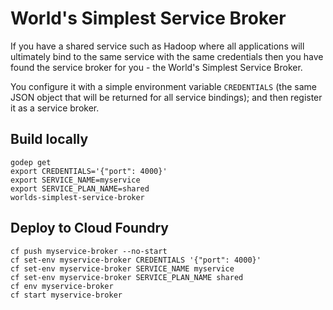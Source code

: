 # World's Simplest Service Broker

If you have a shared service such as Hadoop where all applications will ultimately bind to the same service with the same credentials then you have found the service broker for you - the World's Simplest Service Broker.

You configure it with a simple environment variable `CREDENTIALS` (the same JSON object that will be returned for all service bindings); and then register it as a service broker.

## Build locally

```
godep get
export CREDENTIALS='{"port": 4000}'
export SERVICE_NAME=myservice
export SERVICE_PLAN_NAME=shared
worlds-simplest-service-broker
```

## Deploy to Cloud Foundry

```
cf push myservice-broker --no-start
cf set-env myservice-broker CREDENTIALS '{"port": 4000}'
cf set-env myservice-broker SERVICE_NAME myservice
cf set-env myservice-broker SERVICE_PLAN_NAME shared
cf env myservice-broker
cf start myservice-broker
```
